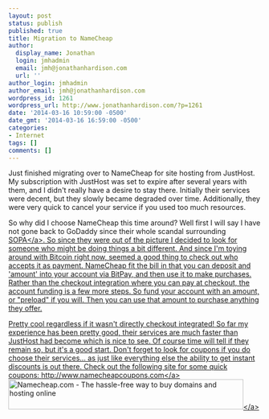 ```yaml
---
layout: post
status: publish
published: true
title: Migration to NameCheap
author:
  display_name: Jonathan
  login: jmhadmin
  email: jmh@jonathanhardison.com
  url: ''
author_login: jmhadmin
author_email: jmh@jonathanhardison.com
wordpress_id: 1261
wordpress_url: http://www.jonathanhardison.com/?p=1261
date: '2014-03-16 10:59:00 -0500'
date_gmt: '2014-03-16 16:59:00 -0500'
categories:
- Internet
tags: []
comments: []
---
```

<p>Just finished migrating over to NameCheap for site hosting from JustHost. My subscription with JustHost was set to expire after several years with them, and I didn't really have a desire to stay there. Initially their services were decent, but they slowly became degraded over time. Additionally, they were very quick to cancel your service if you used too much resources.</p>
<p>So why did I choose NameCheap this time around? Well first I will say I have not gone back to GoDaddy since their whole scandal surrounding <a href="http:&#47;&#47;news.cnet.com&#47;8301-31921_3-57349913-281&#47;godaddy-bows-to-boycott-now-opposes-sopa-copyright-bill&#47;" target="_blank">SOPA<&#47;a>. So since they were out of the picture I decided to look for someone who might be doing things a bit different. And since I'm toying around with Bitcoin right now, seemed a good thing to check out who accepts it as payment. NameCheap fit the bill in that you can deposit and 'amount' into your account via BitPay, and then use it to make purchases. Rather than the checkout integration where you can pay at checkout, the account funding is a few more steps. So fund your account with an amount, or "preload" if you will. Then you can use that amount to purchase anything they offer.</p>
<p>Pretty cool regardless if it wasn't directly checkout integrated! So far my experience has been pretty good, their services are much faster than JustHost had become which is nice to see. Of course time will tell if they remain so, but it's a good start. Don't forget to look for coupons if you do choose their services... as just like everything else the ability to get instant discounts is out there. Check out the following site for some quick coupons:&nbsp;<a href="http:&#47;&#47;www.namecheapcoupons.com" target="_blank">http:&#47;&#47;www.namecheapcoupons.com<&#47;a><br />
<!--BEGIN  LINK --><a href="Http:&#47;&#47;www.namecheap.com?aff=64159"><img alt="Namecheap.com - The hassle-free way to buy domains and hosting online" src="http:&#47;&#47;files.namecheap.com&#47;graphics&#47;linkus&#47;468x60-6.gif" width="468" height="60" border="0" &#47;><&#47;a><!--END  LINK --></p>
